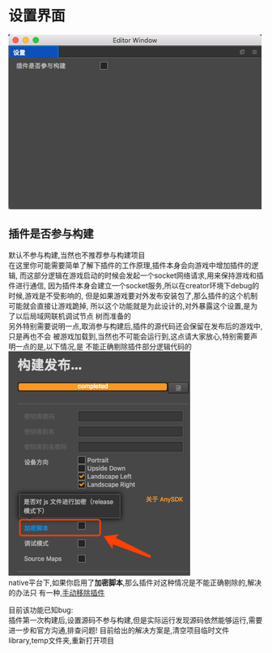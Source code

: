 # 设置界面

![](../../assets/cc-inspector2/efefefdb.png)

## 插件是否参与构建
默认不参与构建,当然也不推荐参与构建项目    
在这里你可能需要简单了解下插件的工作原理,插件本身会向游戏中增加插件的逻辑,
而这部分逻辑在游戏启动的时候会发起一个socket网络请求,用来保持游戏和插件进行通信,
因为插件本身会建立一个socket服务,所以在creator环境下debug的时候,游戏是不受影响的,
但是如果游戏要对外发布安装包了,那么插件的这个机制可能就会直接让游戏跪掉,
所以这个功能就是为此设计的,对外暴露这个设置,是为了以后局域网联机调试节点
树而准备的   
另外特别需要说明一点,取消参与构建后,插件的源代码还会保留在发布后的游戏中,只是再也不会
被游戏加载到,当然也不可能会运行到,这点请大家放心,特别需要声明一点的是,以下情况,是
不能正确剔除插件部分逻辑代码的    
![](5418f6ab.png)    
native平台下,如果你启用了**加密脚本**,那么插件对这种情况是不能正确剔除的,解决的办法只
有一种,[手动移除插件](../commonSense/index.md#如何移除插件)

目前该功能已知bug:   
插件第一次构建后,设置源码不参与构建,但是实际运行发现源码依然能够运行,需要进一步和官方沟通,排查问题!
目前给出的解决方案是,清空项目临时文件library,temp文件夹,重新打开项目
